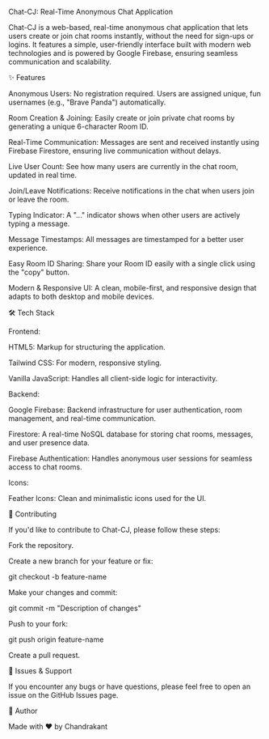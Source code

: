 Chat-CJ: Real-Time Anonymous Chat Application

Chat-CJ is a web-based, real-time anonymous chat application that lets users create or join chat rooms instantly, without the need for sign-ups or logins. It features a simple, user-friendly interface built with modern web technologies and is powered by Google Firebase, ensuring seamless communication and scalability.

✨ Features

Anonymous Users: No registration required. Users are assigned unique, fun usernames (e.g., "Brave Panda") automatically.

Room Creation & Joining: Easily create or join private chat rooms by generating a unique 6-character Room ID.

Real-Time Communication: Messages are sent and received instantly using Firebase Firestore, ensuring live communication without delays.

Live User Count: See how many users are currently in the chat room, updated in real time.

Join/Leave Notifications: Receive notifications in the chat when users join or leave the room.

Typing Indicator: A "..." indicator shows when other users are actively typing a message.

Message Timestamps: All messages are timestamped for a better user experience.

Easy Room ID Sharing: Share your Room ID easily with a single click using the "copy" button.

Modern & Responsive UI: A clean, mobile-first, and responsive design that adapts to both desktop and mobile devices.

🛠️ Tech Stack

Frontend:

HTML5: Markup for structuring the application.

Tailwind CSS: For modern, responsive styling.

Vanilla JavaScript: Handles all client-side logic for interactivity.

Backend:

Google Firebase: Backend infrastructure for user authentication, room management, and real-time communication.

Firestore: A real-time NoSQL database for storing chat rooms, messages, and user presence data.

Firebase Authentication: Handles anonymous user sessions for seamless access to chat rooms.

Icons:

Feather Icons: Clean and minimalistic icons used for the UI.

🎨 Contributing

If you'd like to contribute to Chat-CJ, please follow these steps:

Fork the repository.

Create a new branch for your feature or fix:

git checkout -b feature-name


Make your changes and commit:

git commit -m "Description of changes"


Push to your fork:

git push origin feature-name


Create a pull request.

🔧 Issues & Support

If you encounter any bugs or have questions, please feel free to open an issue on the GitHub Issues
 page.

👤 Author

Made with ❤️ by Chandrakant
